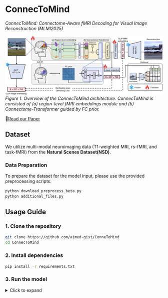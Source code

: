 # ConnecToMind
*ConnecToMind: Connectome-Aware fMRI Decoding for Visual Image Reconstruction (MLMI2025)*

![Overview of ConnecToMind](img/1-model_architecture.png)
*Figure 1. Overview of the ConnecToMind architecture. ConnecToMind is consisted of (a) region-level fMRI embeddings module and (b) Connectome-Transformer guided by FC prior.*

📄[Read our Paper]()

## Dataset
We utilize multi-modal neuroimaging data (T1-weighted MRI, rs-fMRI, and task-fMRI) from the **Natural Scenes Dataset(NSD)**. 
### Data Preparation
To prepare the dataset for the model input, please use the provided preprocessing scripts:
```bash
python download_preprocess_beta.py
python additional_files.py
```

## Usage Guide
### 1. Clone the repository
```bash
git clone https://github.com/aimed-gist/ConneToMind
cd ConnecToMind
```
### 2. Install dependencies
```bash
pip install -r requirements.txt
```

### 3. Run the model
<details>
<summary>Click to expand</summary>
```bash
#ConnecToMind
python neural_decoding/main.py --device "cuda:3" --is_fc --is_position --fmri_detail_dir "beta_hf_dk" --experiment_name "fc(1)_learnable_layer1" --batch_size 160 --inference_batch_size 25 --prefetch_factor 10 --num_workers 30
#ConnecToMind-FC
python neural_decoding/main.py --device "cuda:0" --no-is_fc --is_position --experiment_name "learnable_layer1" --fmri_detail_dir "beta_hf_dk" --inference_batch_size 300 --is_shuffle
#ConnecToMind-FCP
python neural_decoding/main.py --device "cuda:1" --no-is_fc --no-is_position --experiment_name "vanila_layer1" --fmri_detail_dir "beta_hf_dk" --inference_batch_size 300 --is_shuffle

#ConnecToMind-L
python neural_decoding/main.py --device "cuda:3" --is_fc --is_position --fmri_detail_dir "beta_hf_dk" --experiment_name "fc(1)_learnable_layer1_lowx" --batch_size 160 --inference_batch_size 25 --prefetch_factor 10 --num_workers 30 
#ConnecToMind-H
python neural_decoding/main.py --device "cuda:0" --is_fc --is_position --fmri_detail_dir "beta_hf_dk" --experiment_name "fc(1)_learnable_layer1_highx" --batch_size 90 --inference_batch_size 10 --prefetch_factor 5 --num_workers 10 

#Retrieval
python neural_decoding/main.py --device "cuda:2" --is_fc --is_position --fmri_detail_dir "beta_hf_dk" --experiment_name "fc(1)_learnable_layer1" --inference_batch_size 300 --is_shuffle
```
</details>

## Model Performance
![Qualitative comparison of reconstructed images across models](img/2-qualitative_comparison.png)
For more details, please refer to our [research paper]().